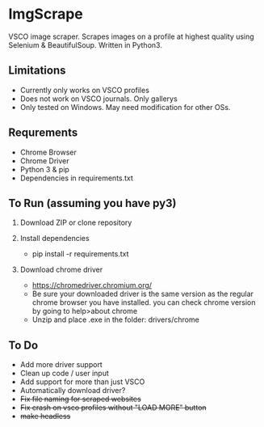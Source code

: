 # ImgScrape
VSCO image scraper. Scrapes images on a profile at highest quality using Selenium & BeautifulSoup. Written in Python3.

## Limitations
- Currently only works on VSCO profiles
- Does not work on VSCO journals. Only gallerys
- Only tested on Windows. May need modification for other OSs.

## Requrements
- Chrome Browser
- Chrome Driver
- Python 3 & pip
- Dependencies in requirements.txt

## To Run (assuming you have py3)
1. Download ZIP or clone repository 

2. Install dependencies
    - pip install -r requirements.txt
3. Download chrome driver
    - https://chromedriver.chromium.org/
     - Be sure your downloaded driver is the same version as the regular chrome browser you have installed.
      you can check chrome version by going to help>about chrome
    - Unzip and place .exe in the folder: drivers/chrome
  
  ## To Do
  - Add more driver support
  - Clean up code / user input
  - Add support for more than just VSCO
  - Automatically download driver?
  - ~~Fix file naming for scraped websites~~
  - ~~Fix crash on vsco profiles without "LOAD MORE" button~~
  - ~~make headless~~
